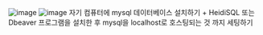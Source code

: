 ![image](https://github.com/sungjin-han/NIPA/assets/126326800/a9b1de78-be7b-47fb-aca9-674fda926a1c)
![image](https://github.com/sungjin-han/NIPA/assets/126326800/1cfb5189-8ed8-4759-a275-da22099a1909)
자기 컴퓨터에 mysql 데이터베이스 설치하기 + HeidiSQL 또는 Dbeaver 프로그램을 설치한 후 mysql을 localhost로 호스팅되는 것 까지 세팅하기

